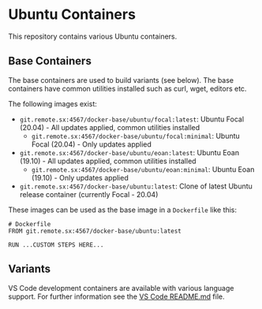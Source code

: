 # Ubuntu Containers

This repository contains various Ubuntu containers.

## Base Containers

The base containers are used to build variants (see below). The base containers have common utilities installed such as curl, wget, editors etc.

The following images exist:

* `git.remote.sx:4567/docker-base/ubuntu/focal:latest`: Ubuntu Focal (20.04) - All updates applied, common utilities installed
  * `git.remote.sx:4567/docker-base/ubuntu/focal:minimal`: Ubuntu Focal (20.04) - Only updates applied
* `git.remote.sx:4567/docker-base/ubuntu/eoan:latest`: Ubuntu Eoan (19.10) - All updates applied, common utilities installed
  * `git.remote.sx:4567/docker-base/ubuntu/eoan:minimal`: Ubuntu Eoan (19.10) - Only updates applied
* `git.remote.sx:4567/docker-base/ubuntu:latest`: Clone of latest Ubuntu release container (currently Focal - 20.04)

These images can be used as the base image in a `Dockerfile` like this:

```
# Dockerfile
FROM git.remote.sx:4567/docker-base/ubuntu:latest

RUN ...CUSTOM STEPS HERE...
```

## Variants

VS Code development containers are available with various language support. For further information see the [VS Code README.md](/vscode/README.md) file.
